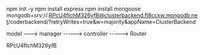 npm init -y 
npm install express
npm install mongoose
mongodb+srv://<username>:RPcU4fIchM326yfB@clusterbackend.fl8ccxw.mongodb.net/coderbackend/?retryWrites=true&w=majority&appName=ClusterBackend

model ---> manager -----> controller -----> Router

RPcU4fIchM326yfB